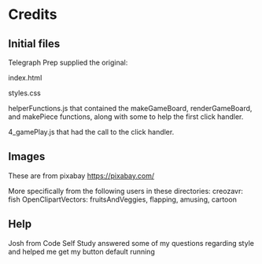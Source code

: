 # Credits
## Initial files
Telegraph Prep supplied the original:

index.html

styles.css

helperFunctions.js that contained the makeGameBoard, renderGameBoard, and makePiece functions, along with some to help the first click handler.

4_gamePlay.js that had the call to the click handler.

## Images
These are from pixabay https://pixabay.com/

More specifically from the following users in these directories:
creozavr: fish
OpenClipartVectors: fruitsAndVeggies, flapping, amusing, cartoon

## Help
Josh from Code Self Study answered some of my questions regarding style and helped me get my button default running
